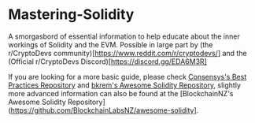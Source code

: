 # Mastering-Solidity
A smorgasbord of essential information to help educate about the inner workings of Solidity and the EVM. Possible in large part by (the r/CryptoDevs community)[https://www.reddit.com/r/cryptodevs/] and the (Official r/CryptoDevs Discord)[https://discord.gg/EDA6M3R]

If you are looking for a more basic guide, please check [Consensys's Best Practices Repository](https://github.com/ConsenSys/smart-contract-best-practices) and [bkrem's Awesome Solidity Repository](https://github.com/bkrem/awesome-solidity), slightly more advanced information can also be found at the [BlockchainNZ's Awesome Solidity Repository](https://github.com/BlockchainLabsNZ/awesome-solidity].


